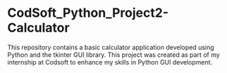 # CodSoft_Python_Project2-Calculator
This repository contains a basic calculator application developed using Python and the tkinter GUI library. This project was created as part of my internship at Codsoft to enhance my skills in Python GUI development.
